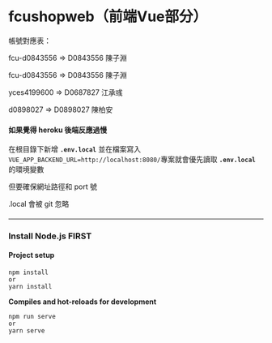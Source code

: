 # fcushopweb（前端Vue部分）

帳號對應表：

fcu-d0843556 => D0843556 陳子淵

fcu-d0843556 => D0843556 陳子淵

yces4199600 => D0687827 江承彧

d0898027 => D0898027 陳柏安

#### 如果覺得 heroku 後端反應過慢
在根目錄下新增 **`.env.local`** 並在檔案寫入
`VUE_APP_BACKEND_URL=http://localhost:8080/`專案就會優先讀取 **`.env.local`** 的環境變數

但要確保網址路徑和 port 號

.local 會被 git 忽略
####
---
### Install Node.js FIRST
#### Project setup
```
npm install
or
yarn install
```


**Compiles and hot-reloads for development**
```
npm run serve
or
yarn serve
```
